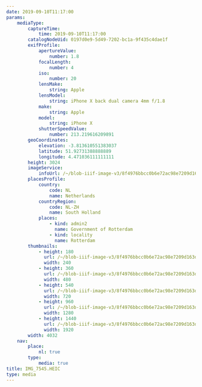 ```yaml
---
date: 2019-09-10T11:17:00
params:
    mediaType:
        captureTime:
            time: 2019-09-10T11:17:00
        catalogNodeUid: 0197d0e9-5d49-7202-bc1a-9f435c4dae1f
        exifProfile:
            apertureValue:
                number: 1.8
            focalLength:
                number: 4
            iso:
                number: 20
            lensMake:
                string: Apple
            lensModel:
                string: iPhone X back dual camera 4mm f/1.8
            make:
                string: Apple
            model:
                string: iPhone X
            shutterSpeedValue:
                number: 213.219616209891
        geoCoordinates:
            elevation: -3.813610551383037
            latitude: 51.92731388888889
            longitude: 4.471036111111111
        height: 3024
        imageService:
            infoUrl: /~/blob-iiif-image-v3/8f4976bbcc0b6e72ac98e7209d163db41ba3ea256ed9b76f7ebfc7a3da0ebec3/info.json
        placesProfile:
            country:
                code: NL
                name: Netherlands
            countryRegion:
                code: NL-ZH
                name: South Holland
            places:
                - kind: admin2
                  name: Government of Rotterdam
                - kind: locality
                  name: Rotterdam
        thumbnails:
            - height: 180
              url: /~/blob-iiif-image-v3/8f4976bbcc0b6e72ac98e7209d163db41ba3ea256ed9b76f7ebfc7a3da0ebec3/full/240%2C180/0/default.jpg
              width: 240
            - height: 360
              url: /~/blob-iiif-image-v3/8f4976bbcc0b6e72ac98e7209d163db41ba3ea256ed9b76f7ebfc7a3da0ebec3/full/480%2C360/0/default.jpg
              width: 480
            - height: 540
              url: /~/blob-iiif-image-v3/8f4976bbcc0b6e72ac98e7209d163db41ba3ea256ed9b76f7ebfc7a3da0ebec3/full/720%2C540/0/default.jpg
              width: 720
            - height: 960
              url: /~/blob-iiif-image-v3/8f4976bbcc0b6e72ac98e7209d163db41ba3ea256ed9b76f7ebfc7a3da0ebec3/full/1280%2C960/0/default.jpg
              width: 1280
            - height: 1440
              url: /~/blob-iiif-image-v3/8f4976bbcc0b6e72ac98e7209d163db41ba3ea256ed9b76f7ebfc7a3da0ebec3/full/1920%2C1440/0/default.jpg
              width: 1920
        width: 4032
    nav:
        place:
            nl: true
        type:
            media: true
title: IMG_7545.HEIC
type: media
---
```

